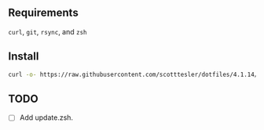 ## Requirements

`curl`, `git`, `rsync`, and `zsh`

## Install

```bash
curl -o- https://raw.githubusercontent.com/scotttesler/dotfiles/4.1.14/install.zsh | zsh
```

## TODO

- [ ] Add update.zsh.
